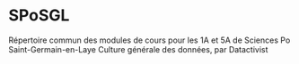 # SPoSGL
Répertoire commun des modules de cours pour les 1A et 5A de Sciences Po Saint-Germain-en-Laye
Culture générale des données, par Datactivist
